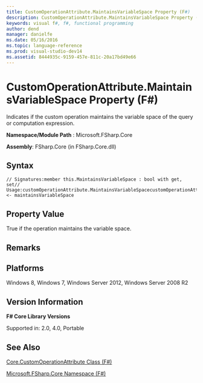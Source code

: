 ```yaml
---
title: CustomOperationAttribute.MaintainsVariableSpace Property (F#)
description: CustomOperationAttribute.MaintainsVariableSpace Property (F#)
keywords: visual f#, f#, functional programming
author: dend
manager: danielfe
ms.date: 05/16/2016
ms.topic: language-reference
ms.prod: visual-studio-dev14
ms.assetid: 8444935c-9159-457e-811c-20a17bd49e66 
---
```


# CustomOperationAttribute.MaintainsVariableSpace Property (F#)

Indicates if the custom operation maintains the variable space of the query or computation expression.

**Namespace/Module Path** : Microsoft.FSharp.Core

**Assembly**: FSharp.Core (in FSharp.Core.dll)


## Syntax

```
// Signatures:member this.MaintainsVariableSpace : bool with get, set// Usage:customOperationAttribute.MaintainsVariableSpacecustomOperationAttribute.MaintainsVariableSpace <- maintainsVariableSpace
```

## Property Value
True if the operation maintains the variable space.


## Remarks

## Platforms
Windows 8, Windows 7, Windows Server 2012, Windows Server 2008 R2


## Version Information
**F# Core Library Versions**

Supported in: 2.0, 4.0, Portable




## See Also
[Core.CustomOperationAttribute Class &#40;F&#35;&#41;](Core.CustomOperationAttribute-Class-%5BFSharp%5D.md)

[Microsoft.FSharp.Core Namespace &#40;F&#35;&#41;](Microsoft.FSharp.Core-Namespace-%5BFSharp%5D.md)

